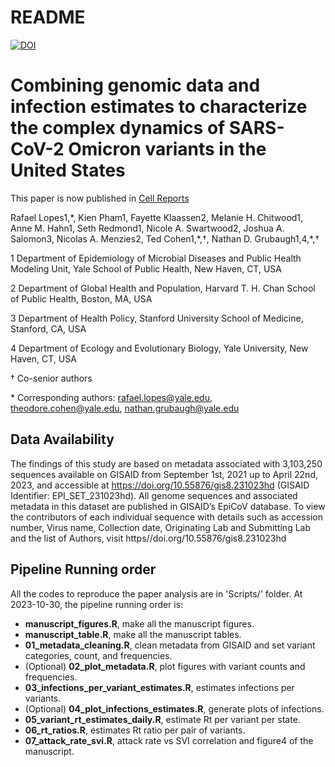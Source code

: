 README
================

[![DOI](https://zenodo.org/badge/624489222.svg)](https://zenodo.org/doi/10.5281/zenodo.11074202)

# Combining genomic data and infection estimates to characterize the complex dynamics of SARS-CoV-2 Omicron variants in the United States
This paper is now published in [Cell Reports](https://www.cell.com/cell-reports/fulltext/S2211-1247(24)00780-0)

Rafael Lopes1,\*, Kien Pham1, Fayette Klaassen2, Melanie H. Chitwood1,
Anne M. Hahn1, Seth Redmond1, Nicole A. Swartwood2, Joshua A. Salomon3,
Nicolas A. Menzies2, Ted Cohen1,\*,†, Nathan D. Grubaugh1,4,\*,†

1 Department of Epidemiology of Microbial Diseases and Public Health
Modeling Unit, Yale School of Public Health, New Haven, CT, USA

2 Department of Global Health and Population, Harvard T. H. Chan School of
Public Health, Boston, MA, USA

3 Department of Health Policy, Stanford University School of Medicine, Stanford, CA, USA

4 Department of Ecology and Evolutionary Biology, Yale University, New Haven, CT, USA

† Co-senior authors

\* Corresponding authors: <rafael.lopes@yale.edu>, <theodore.cohen@yale.edu>, <nathan.grubaugh@yale.edu>

## Data Availability

The findings of this study are based on metadata associated with
3,103,250 sequences available on GISAID from September 1st, 2021 up to
April 22nd, 2023, and accessible at
<https://doi.org/10.55876/gis8.231023hd> (GISAID Identifier:
EPI_SET_231023hd). All genome sequences and associated metadata in this
dataset are published in GISAID’s EpiCoV database. To view the
contributors of each individual sequence with details such as accession
number, Virus name, Collection date, Originating Lab and Submitting Lab
and the list of Authors, visit https//doi.org/10.55876/gis8.231023hd

## Pipeline Running order

All the codes to reproduce the paper analysis are in 'Scripts/' folder. At
2023-10-30, the pipeline running order is:

- **manuscript_figures.R**, make all the manuscript figures.
- **manuscript_table.R**, make all the manuscript tables.
- **01_metadata_cleaning.R**, clean metadata from GISAID and set variant
  categories, count, and frequencies.
- (Optional) **02_plot_metadata.R**, plot figures with variant counts
  and frequencies.
- **03_infections_per_variant_estimates.R**, estimates infections per
  variants.
- (Optional) **04_plot_infections_estimates.R**, generate plots of
  infections.
- **05_variant_rt_estimates_daily.R**, estimate Rt per variant per
  state.
- **06_rt_ratios.R**, estimates Rt ratio per pair of variants.
- **07_attack_rate_svi.R**, attack rate vs SVI correlation and figure4
  of the manuscript.
